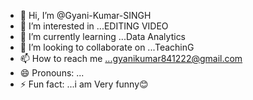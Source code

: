 - 👋 Hi, I’m @Gyani-Kumar-SINGH
- 👀 I’m interested in ...EDITING VIDEO
- 🌱 I’m currently learning ...Data Analytics
- 💞️ I’m looking to collaborate on ...TeachinG
- 📫 How to reach me ...gyanikumar841222@gmail.com
- 😄 Pronouns: ...
- ⚡ Fun fact: ...i am Very funny😊
<!---
Gyani-Kumar-SINGH/Gyani-Kumar-SINGH is a ✨ special ✨ repository because its `README.md` (this file) appears on your GitHub profile.
You can click the Preview link to take a look at your changes.
--->
